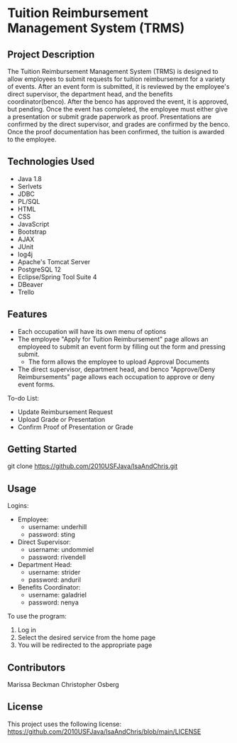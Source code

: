 # Tuition Reimbursement Management System (TRMS)

## Project Description
The Tuition Reimbursement Management System (TRMS) is designed to allow employees to submit requests for tuition reimbursement for a variety of events. After an event form is submitted, it is reviewed by the employee's direct supervisor, the department head, and the benefits coordinator(benco). After the benco has approved the event, it is approved, but pending. Once the event has completed, the employee must either give a presentation or submit grade paperwork as proof. Presentations are confirmed by the direct supervisor, and grades are confirmed by the benco. Once the proof documentation has been confirmed, the tuition is awarded to the employee.

## Technologies Used

- Java 1.8	
- Serlvets
- JDBC
- PL/SQL
- HTML
- CSS
- JavaScript
- Bootstrap
- AJAX
- JUnit
- log4j
- Apache's Tomcat Server
- PostgreSQL 12
- Eclipse/Spring Tool Suite 4
- DBeaver
- Trello


## Features
- Each occupation will have its own menu of options
- The employee "Apply for Tuition Reimbursement" page allows an employeed to submit an event form by filling out the form and pressing submit.
   - The form allows the employee to upload Approval Documents
- The direct supervisor, department head, and benco "Approve/Deny Reimbursements" page allows each occupation to approve or deny event forms.

To-do List:
- Update Reimbursement Request
- Upload Grade or Presentation
- Confirm Proof of Presentation or Grade

## Getting Started
git clone https://github.com/2010USFJava/IsaAndChris.git

## Usage
Logins:
- Employee: 
   - username: underhill   
   - password: sting
- Direct Supervisor:
   - username: undommiel  
   - password: rivendell
- Department Head:
   - username: strider   
   - password: anduril
- Benefits Coordinator: 
   - username: galadriel     
   - password: nenya

To use the program:
1. Log in
2. Select the desired service from the home page
3. You will be redirected to the appropriate page

## Contributors
Marissa Beckman
Christopher Osberg

## License
This project uses the following license: https://github.com/2010USFJava/IsaAndChris/blob/main/LICENSE
